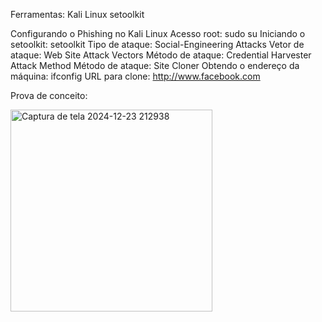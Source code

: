 Ferramentas:
Kali Linux
setoolkit

Configurando o Phishing no Kali Linux
Acesso root: sudo su
Iniciando o setoolkit: setoolkit
Tipo de ataque: Social-Engineering Attacks
Vetor de ataque: Web Site Attack Vectors
Método de ataque: Credential Harvester Attack Method 
Método de ataque: Site Cloner
Obtendo o endereço da máquina: ifconfig
URL para clone: http://www.facebook.com

Prova de conceito:

<img width="323" alt="Captura de tela 2024-12-23 212938" src="https://github.com/user-attachments/assets/d862f41a-e7b9-4528-bfa3-3d0382987989" />
